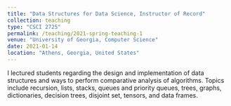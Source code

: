 ```yaml
---
title: "Data Structures for Data Science, Instructor of Record"
collection: teaching
type: "CSCI 2725"
permalink: /teaching/2021-spring-teaching-1
venue: "University of Georgia, Computer Science"
date: 2021-01-14
location: "Athens, Georgia, United States"
---
```


I lectured students regarding the design and implementation of data structures and ways to perform comparative analysis of algorithms. Topics include recursion, lists, stacks, queues and priority queues, trees, graphs, dictionaries, decision trees, disjoint set, tensors, and data frames.
